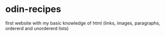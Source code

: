 # odin-recipes
first website with my basic knowledge of html
(links, images, paragraphs, ordererd and unordererd lists)